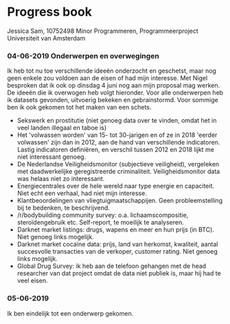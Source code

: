 # Progress book
Jessica Sam, 10752498
Minor Programmeren, Programmeerproject
Universiteit van Amsterdam 


### 04-06-2019 Onderwerpen en overwegingen
Ik heb tot nu toe verschillende ideeën onderzocht en geschetst, maar nog geen enkele zou voldoen aan de eisen of had mijn interesse. Met Nigel besproken dat ik ook op dinsdag 4 juni nog aan mijn proposal mag werken.
De ideeën die ik overwogen heb volgt hieronder. Voor alle onderwerpen heb ik datasets gevonden, uitvoerig bekeken en gebrainstormd. Voor sommige ben ik ook gekomen tot het maken van een schets.
- Sekswerk en prostitutie (niet genoeg data over te vinden, omdat het in veel landen illegaal en taboe is) 
- Het 'volwassen worden' van 15- tot 30-jarigen en of ze in 2018 'eerder volwassen' zijn dan in 2012, aan de hand van verschillende indicatoren. Lastig indicatoren definiëren, en verschil tussen 2012 en 2018 lijkt me niet interessant genoeg. 
- De Nederlandse Veiligheidsmonitor (subjectieve veiligheid), vergeleken met daadwerkelijke geregistreerde criminaliteit. Veiligheidsmonitor data was helaas niet zo interessant. 
- Energiecentrales over de hele wereld naar type energie en capaciteit. Niet echt een verhaal, had niet mijn interesse. 
- Klantbeoordelingen van vliegtuigmaatschappijen. Geen probleemstelling bij te bedenken, te beschrijvend. 
- /r/bodybuilding community survey: o.a. lichaamscompositie, steroïdengebruik etc. Self-report, te moeilijk te analyseren. 
- Darknet market listings: drugs, wapens en meer en hun prijs (in BTC). Niet genoeg links mogelijk. 
- Darknet market cocaïne data: prijs, land van herkomst, kwaliteit, aantal succesvolle transacties van de verkoper, customer rating. Niet genoeg links mogelijk.
- Global Drug Survey: ik heb aan de telefoon gehangen met de head researcher van dat project omdat de data niet publiek is, maar hij had te veel eisen. 

### 05-06-2019
Ik ben eindelijk tot een onderwerp gekomen. 

